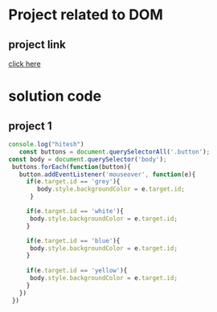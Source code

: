# Project related to DOM

## project link
[click here](https://stackblitz.com/edit/dom-project-chaiaurcode?file=1-colorChanger%2Fchaiaurcode.js,1-colorChanger%2Findex.html)

# solution code

## project 1

``` javascript
console.log("hitesh")
   const buttons = document.querySelectorAll('.button');
const body = document.querySelector('body');
 buttons.forEach(function(button){
   button.addEventListener('mouseover', function(e){
     if(e.target.id == 'grey'){
        body.style.backgroundColor = e.target.id;
      }

     if(e.target.id == 'white'){
      body.style.backgroundColor = e.target.id;
     }

     if(e.target.id == 'blue'){
      body.style.backgroundColor = e.target.id;
     }
 
     if(e.target.id == 'yellow'){
      body.style.backgroundColor = e.target.id;
     }
   })
 })
```

